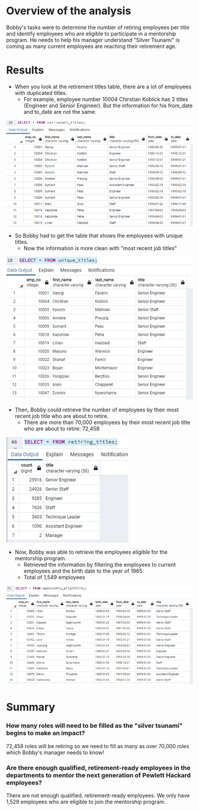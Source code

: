 # Overview of the analysis
Bobby's tasks were to determine the number of retiring employees per title and identify employees who are eligible to participate in a mentorship program.
He needs to help his manager understand "Silver Tsunami" is coming as many current employees are reaching their retirement age.

# Results 

* When you look at the retirement titles table, there are a lot of employees with duplicated titles. 
  * For example, employee number 10004 Chirstian Koblick has 2 titles (Engineer and Senior Engineer). But the information for his from_date and to_date are not the same. 

![retirement_titles](retirement_titles.png)

* So Bobby had to get the table that shows the employees with unique titles.
  * Now the information is more clean with "most recent job titles"

![unique_titles](unique_titles.png)

* Then, Bobby could retrieve the number of employees by their most recent job title who are about to retire. 
  * There are more than 70,000 employees by their most recent job title who are about to retire: 72,458 

![retiring_titles](retiring_titles.png)

* Now, Bobby was able to retrieve the employees eligible for the mentorship program.
  * Retrieved the information by filtering the employees to current employees and the birth date to the year of 1965: 
  * Total of 1,549 employees

![mentorship_eligibility](mentorship_eligibility.png)

# Summary

### How many roles will need to be filled as the "silver tsunami" begins to make an impact?
72,458 roles will be retiring so we need to fill as many as over 70,000 roles which Bobby's manager needs to know!  

### Are there enough qualified, retirement-ready employees in the departments to mentor the next generation of Pewlett Hackard employees?
There are not enough qualified, retirement-ready employees. We only have 1,529 employees who are eligible to join the mentorship program.
